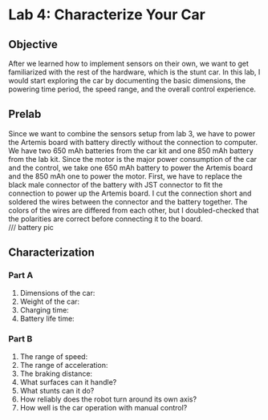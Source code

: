 # Lab 4: Characterize Your Car

## Objective
After we learned how to implement sensors on their own, we want to get familiarized with the rest of the hardware, which is the stunt car. In this lab, I would start exploring the car by documenting the basic dimensions, the powering time period, the speed range, and the overall control experience.  

## Prelab
Since we want to combine the sensors setup from lab 3, we have to power the Artemis board with battery directly without the connection to computer. We have two 650 mAh batteries from the car kit and one 850 mAh battery from the lab kit. Since the motor is the major power consumption of the car and the control, we take one 650 mAh battery to power the Artemis board and the 850 mAh one to power the motor. First, we have to replace the black male connector of the battery with JST connector to fit the connection to power up the Artemis board. I cut the connection short and soldered the wires between the connector and the battery together. The colors of the wires are differed from each other, but I doubled-checked that the polarities are correct before connecting it to the board.  
  /// battery pic
  
## Characterization
### Part A
1. Dimensions of the car: 
2. Weight of the car:
3. Charging time:
4. Battery life time:

### Part B
1. The range of speed:
2. The range of acceleration:
3. The braking distance:
4. What surfaces can it handle?
5. What stunts can it do?
6. How reliably does the robot turn around its own axis?
7. How well is the car operation with manual control?
